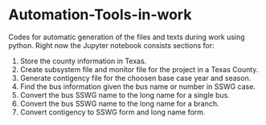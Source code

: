 # Automation-Tools-in-work
Codes for automatic generation of the files and texts during work using python.
Right now the Jupyter notebook consists sections for:
1. Store the county information in Texas.
2. Create subsystem file and monitor file for the project in a Texas County.
3. Generate contigency file for the choosen base case year and season.
4. Find the bus information given the bus name or number in SSWG case.
5. Convert the bus SSWG name to the long name for a single bus.
6. Convert the bus SSWG name to the long name for a branch.
7. Convert contigency to SSWG form and long name form.
